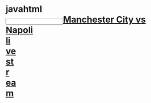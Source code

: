 # javahtml   <article></article><input data="dot"><a href="https://tinyurl.com/ybkz4uxk">Manchester City vs Napoli </article><article>li</article><article>ve</article><article> st</article><article>r</article><article>ea</article>m</a></input> 
